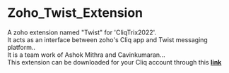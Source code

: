 # Zoho_Twist_Extension
A zoho extension named "Twist" for 'CliqTrix2022'. <br>
It acts as an interface between zoho's Cliq app and Twist messaging platform..<br>
It is a team work of Ashok Mithra and Cavinkumaran...<br>
This extension can be downloaded for your Cliq account through this **[link](https://cliq.zoho.com/installapp.do?id=4528)**<br>
